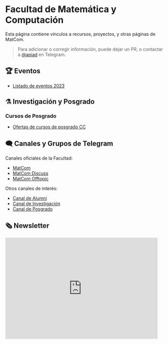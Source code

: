 # Facultad de Matemática y Computación

Esta página contiene vínculos a recursos, proyectos, y otras páginas de MatCom.

> Para adicionar o corregir información, puede dejar un PR, o contactar a [@apiad](https://t.me/apiad) en Telegram.

## 🏆 Eventos

- [Listado de eventos 2023](/eventos)

## ⚗️ Investigación y Posgrado

### Cursos de Posgrado

- [Ofertas de cursos de posgrado CC](/posgrado)

## 🗨️ Canales y Grupos de Telegram

Canales oficiales de la Facultad:

- [MatCom](https://t.me/matcomuh)
- [MatCom Discuss](https://t.me/joinchat/RVLUImMXV1_4-4P7)
- [MatCom Offtopic](https://t.me/matcomofftopic)

Otros canales de interés:

- [Canal de Alumni](https://t.me/matcom_alumni)
- [Canal de Investigación](https://t.me/matcom_research)
- [Canal de Posgrado](https://t.me/matcom_postgrad)

## 🗞️ Newsletter

<iframe src="https://matcom.substack.com/embed" width="480" height="320" style="border:1px solid #EEE; background:white;" frameborder="0" scrolling="no"></iframe>

